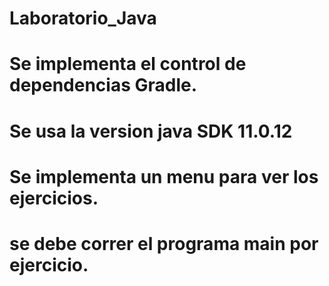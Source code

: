 # Laboratorio_Java
# Se implementa  el control de dependencias Gradle.
# Se  usa la version java SDK 11.0.12
# Se implementa un menu para ver los ejercicios.
# se debe correr el programa main por ejercicio.
